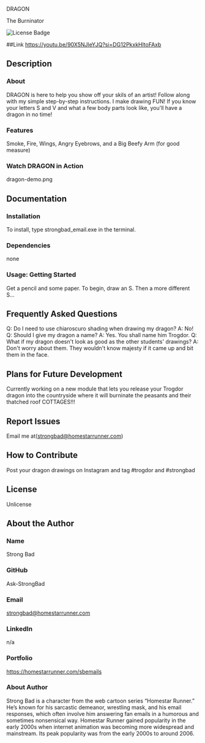 DRAGON

The Burninator

![License Badge](https://img.shields.io/badge/License-GNU-blue.svg)


##Link
https://youtu.be/90X5NJleYJQ?si=DG12PkxkHltoFAxb


## Description

### About

DRAGON is here to help you show off your skils of an artist! Follow along with my simple step-by-step instructions. I make drawing FUN! If you know your letters S and V and what a few body parts look like, you'll have a dragon in no time!


### Features

Smoke, Fire, Wings, Angry Eyebrows, and a Big Beefy Arm (for good measure)


### Watch DRAGON in Action

dragon-demo.png

## Documentation

### Installation

To install, type strongbad_email.exe in the terminal.


### Dependencies

none


### Usage: Getting Started

Get a pencil and some paper. To begin, draw an S. Then a more different S...


## Frequently Asked Questions

Q: Do I need to use chiaroscuro shading when drawing my dragon?
A: No!
Q: Should I give my dragon a name?
A: Yes. You shall name him Trogdor.
Q: What if my dragon doesn't look as good as the other students' drawings?
A: Don't worry about them. They wouldn't know majesty if it came up and bit them in the face.


## Plans for Future Development

Currently working on a new module that lets you release your Trogdor dragon into the countryside where it will burninate the peasants and their thatched roof COTTAGES!!!


## Report Issues
Email me at(strongbad@homestarrunner.com)


## How to Contribute
Post your dragon drawings on Instagram and tag #trogdor and #strongbad


## License
Unlicense

## About the Author
### Name
Strong Bad

### GitHub
Ask-StrongBad


### Email
strongbad@homestarrunner.com


### LinkedIn
n/a


### Portfolio
https://homestarrunner.com/sbemails


### About Author
Strong Bad is a character from the web cartoon series “Homestar Runner.” He’s known for his sarcastic demeanor, wrestling mask, and his email responses, which often involve him answering fan emails in a humorous and sometimes nonsensical way. Homestar Runner gained popularity in the early 2000s when internet animation was becoming more widespread and mainstream. Its peak popularity was from the early 2000s to around 2006.
